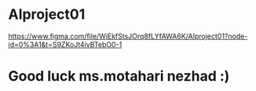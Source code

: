 # AIproject01

https://www.figma.com/file/WiEkfStsJOrq8fLYfAWA6K/AIproject01?node-id=0%3A1&t=S9ZKoJt4ivBTebO0-1

# Good luck ms.motahari nezhad :)
